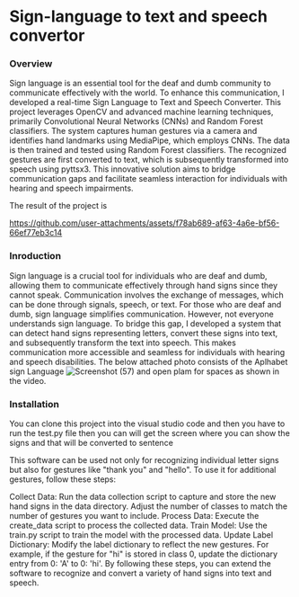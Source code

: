# Sign-language to text and speech convertor
### Overview
Sign language is an essential tool for the deaf and dumb community to communicate effectively with the world. To enhance this communication, I developed a real-time Sign Language to Text and Speech Converter. This project leverages OpenCV and advanced machine learning techniques, primarily Convolutional Neural Networks (CNNs) and Random Forest classifiers. The system captures human gestures via a camera and identifies hand landmarks using MediaPipe, which employs CNNs. The data is then trained and tested using Random Forest classifiers. The recognized gestures are first converted to text, which is subsequently transformed into speech using pyttsx3. This innovative solution aims to bridge communication gaps and facilitate seamless interaction for individuals with hearing and speech impairments.

The result of the project is 

https://github.com/user-attachments/assets/f78ab689-af63-4a6e-bf56-66ef77eb3c14


### Inroduction
Sign language is a crucial tool for individuals who are deaf and dumb, allowing them to communicate effectively through hand signs since they cannot speak. Communication involves the exchange of messages, which can be done through signals, speech, or text. For those who are deaf and dumb, sign language simplifies communication. However, not everyone understands sign language. To bridge this gap, I developed a system that can detect hand signs representing letters, convert these signs into text, and subsequently transform the text into speech. This makes communication more accessible and seamless for individuals with hearing and speech disabilities.
The below attached photo consists of the Aplhabet sign Language
![Screenshot (57)](https://github.com/user-attachments/assets/a04267ea-f89b-4219-9f41-bb3d873eb4b9)
and open plam for spaces as shown in the video.

### Installation
You can clone this project into the visual studio code 
and then you have to run the test.py file then you can will get the screen where you can show the signs and that will be converted to sentence


This software can be used not only for recognizing individual letter signs but also for gestures like "thank you" and "hello". To use it for additional gestures, follow these steps:

Collect Data: Run the data collection script to capture and store the new hand signs in the data directory. Adjust the number of classes to match the number of gestures you want to include.
Process Data: Execute the create_data script to process the collected data.
Train Model: Use the train.py script to train the model with the processed data.
Update Label Dictionary: Modify the label dictionary to reflect the new gestures. For example, if the gesture for "hi" is stored in class 0, update the dictionary entry from 0: 'A' to 0: 'hi'.
By following these steps, you can extend the software to recognize and convert a variety of hand signs into text and speech.
